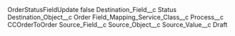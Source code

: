 <?xml version="1.0" encoding="UTF-8"?>
<CustomMetadata xmlns="http://soap.sforce.com/2006/04/metadata" xmlns:xsi="http://www.w3.org/2001/XMLSchema-instance" xmlns:xsd="http://www.w3.org/2001/XMLSchema">
    <label>OrderStatusFieldUpdate</label>
    <protected>false</protected>
    <values>
        <field>Destination_Field__c</field>
        <value xsi:type="xsd:string">Status</value>
    </values>
    <values>
        <field>Destination_Object__c</field>
        <value xsi:type="xsd:string">Order</value>
    </values>
    <values>
        <field>Field_Mapping_Service_Class__c</field>
        <value xsi:nil="true"/>
    </values>
    <values>
        <field>Process__c</field>
        <value xsi:type="xsd:string">CCOrderToOrder</value>
    </values>
    <values>
        <field>Source_Field__c</field>
        <value xsi:nil="true"/>
    </values>
    <values>
        <field>Source_Object__c</field>
        <value xsi:nil="true"/>
    </values>
    <values>
        <field>Source_Value__c</field>
        <value xsi:type="xsd:string">Draft</value>
    </values>
</CustomMetadata>
